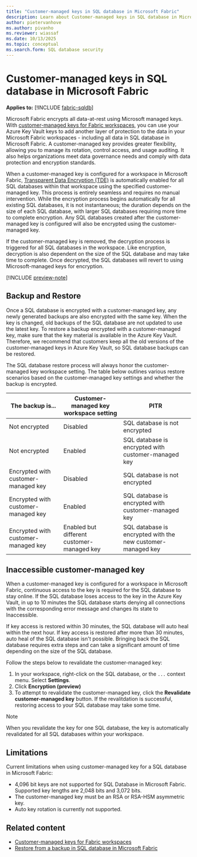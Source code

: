 ```yaml
---
title: "Customer-managed keys in SQL database in Microsoft Fabric"
description: Learn about Customer-managed keys in SQL database in Microsoft Fabric.
author: pietervanhove
ms.author: pivanho
ms.reviewer: wiassaf
ms.date: 10/13/2025
ms.topic: conceptual
ms.search.form: SQL database security
---
```

# Customer-managed keys in SQL database in Microsoft Fabric

**Applies to:** [!INCLUDE [fabric-sqldb](../includes/applies-to-version/fabric-sqldb.md)]

Microsoft Fabric encrypts all data-at-rest using Microsoft managed keys. With [customer-managed keys for Fabric workspaces](../../security/workspace-customer-managed-keys.md), you can use your Azure Key Vault keys to add another layer of protection to the data in your Microsoft Fabric workspaces - including all data in SQL database in Microsoft Fabric. A customer-managed key provides greater flexibility, allowing you to manage its rotation, control access, and usage auditing. It also helps organizations meet data governance needs and comply with data protection and encryption standards.

When a customer-managed key is configured for a workspace in Microsoft Fabric, [Transparent Data Encryption (TDE)](https://learn.microsoft.com/en-us/azure/azure-sql/database/transparent-data-encryption-byok-overview?view=azuresql&tabs=azurekeyvault%2Cazurekeyvaultrequirements%2Cazurekeyvaultrecommendations) is automatically enabled for all SQL databases within that workspace using the specified customer-managed key. This process is entirely seamless and requires no manual intervention. While the encryption process begins automatically for all existing SQL databases, it is not instantaneous; the duration depends on the size of each SQL database, with larger SQL databases requiring more time to complete encryption. Any SQL databases created after the customer-managed key is configured will also be encrypted using the customer-managed key. 

If the customer-managed key is removed, the decryption process is triggered for all SQL databases in the workspace. Like encryption, decryption is also dependent on the size of the SQL database and may take time to complete. Once decrypted, the SQL databases will revert to using Microsoft-managed keys for encryption.

[!INCLUDE [preview-note](../../security/includes/feature-preview-note.md)]

## Backup and Restore
Once a SQL database is encrypted with a customer-managed key, any newly generated backups are also encrypted with the same key. When the key is changed, old backups of the SQL database are not updated to use the latest key. To restore a backup encrypted with a customer-managed key, make sure that the key material is available in the Azure Key Vault. Therefore, we recommend that customers keep all the old versions of the customer-managed keys in Azure Key Vault, so SQL database backups can be restored.

The SQL database restore process will always honor the customer-managed key workspace setting. The table below outlines various restore scenarios based on the customer-managed key settings and whether the backup is encrypted.

| The backup is...  | Customer-managed key workspace setting | PITR |
| ------------- |----------------------------------------| -------|
| Not encrypted | Disabled | SQL database is not encrypted |
| Not encrypted | Enabled  | SQL database is encrypted with customer-managed key|
| Encrypted with customer-managed key | Disabled | SQL database is not encrypted |
| Encrypted with customer-managed key | Enabled | SQL database is encrypted with customer-managed key |
| Encrypted with customer-managed key | Enabled but different customer-managed key | SQL database is encrypted with the new customer-managed key |

## Inaccessible customer-managed key
When a customer-managed key is configured for a workspace in Microsoft Fabric, continuous access to the key is required for the SQL database to stay online. If the SQL database loses access to the key in the Azure Key Vault, in up to 10 minutes the SQL database starts denying all connections with the corresponding error message and changes its state to Inaccessible. 

If key access is restored within 30 minutes, the SQL database will auto heal within the next hour. If key access is restored after more than 30 minutes, auto heal of the SQL database isn't possible. Bringing back the SQL database requires extra steps and can take a significant amount of time depending on the size of the SQL database. 

Follow the steps below to revalidate the customer-managed key:

1. In your workspace, right-click on the SQL database, or the  `...` context menu. Select **Settings**.
2. Click **Encryption (preview)**
3. To attempt to revalidate the customer-managed key, click the **Revalidate customer-managed key** button. If the revalitdation is successful, restoring access to your SQL database may take some time.

> [!NOTE]
> When you revalidate the key for one SQL database, the key is automatically revalidated for all SQL databases within your workspace.

## Limitations
Current limitations when using customer-managed key for a SQL database in Microsoft Fabric:

- 4,096 bit keys are not supported for SQL Database in Microsoft Fabric. Supported key lengths are 2,048 bits and 3,072 bits.
- The customer-managed key must be an RSA or RSA-HSM asymmetric key.
- Auto key rotation is currently not supported.

## Related content

- [Customer-managed keys for Fabric workspaces](../../security/workspace-customer-managed-keys.md)
- [Restore from a backup in SQL database in Microsoft Fabric](restore.md)
